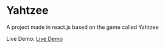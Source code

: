 # Yahtzee

A project made in react.js based on the game called Yahtzee

Live Demo: [Live Demo](https://https://daniel-o-yahtzee.netlify.app/)
